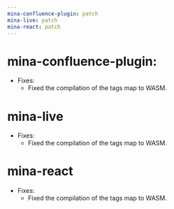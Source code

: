 ```yaml
---
mina-confluence-plugin: patch
mina-live: patch
mina-react: patch
---
```


# mina-confluence-plugin:

- Fixes:
  - Fixed the compilation of the tags map to WASM.

# mina-live

- Fixes:
  - Fixed the compilation of the tags map to WASM.

# mina-react

- Fixes:
  - Fixed the compilation of the tags map to WASM.
